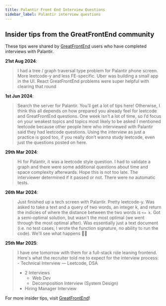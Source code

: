 ```yaml
---
title: Palantir Front End Interview Questions
sidebar_label: Palantir interview questions
---
```


## Insider tips from the GreatFrontEnd community

These tips were shared by [GreatFrontEnd](https://www.greatfrontend.com/?utm_source=frontendinterviewhandbook&utm_medium=referral&gnrs=frontendinterviewhandbook) users who have completed interviews with Palantir.

**21st Aug 2024**:

> I had a tree / graph traversal type problem for Palantir phone screen. More leetcode-y and less FE-specific. Uber was building a small app in the UI. React GreatFrontEnd problems were super helpful with clearing that round

**1st Jun 2024**:

> Search the server for Palantir. You’ll get a lot of tips here! Otherwise, I think this all depends on how prepared you already feel for leetcode and GreatFrontEnd questions. One week isn’t a lot of time, so I’d focus on your weakest topics and topics most likely to be asked I mentioned leetcode because other people here who interviewed with Palantir said they had leetcode questions. Using the interview as just a practice is good too, if you really don’t wanna study leetcode, even just the questions posted on here.

**29th Mar 2024**:

> Hi for Palantir, it was a leetcode style question. I had to validate a graph and there were some additional questions about time and space complexity afterwards. Hope this is not too late. The interviewer determined if it passed or not. There were no automatic tests.

**26th Mar 2024**:

> Just finished up a tech screen with Palantir. Pretty leetcode-y. Was asked to take a text and a query of two words, an integer k, and return the indicies of where the distance between the two words is `<= k`. Got a semi-optimal solution, but wasn't the most optimal (we went through the most optimal after). Was essentially just a text document (i.e. no test cases, I wrote the function signature, no ability to run the code). We'll see what happens 🤷‍♂️

**25th Mar 2025**:

> I have one tomorrow with them for a full-stack role leaning frontend. Here's what the recruiter told me to expect for the interview process: - Technical Interview — Leetcode, DSA
>
> - 2 Interviews
>   - Web Dev
>   - Decomposition Interview (System Design)
> - Hiring Manager Interview

For more insider tips, visit [GreatFrontEnd](https://www.greatfrontend.com/?utm_source=frontendinterviewhandbook&utm_medium=referral&gnrs=frontendinterviewhandbook)!
